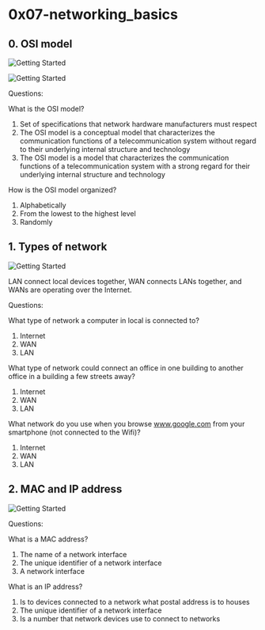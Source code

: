 # 0x07-networking_basics

## 0. OSI model
![Getting Started](https://holbertonintranet.s3.amazonaws.com/uploads/medias/2018/6/4e6a0ad87a65d7054248.png?X-Amz-Algorithm=AWS4-HMAC-SHA256&X-Amz-Credential=AKIARDDGGGOU5BHMTQX4%2F20220225%2Fus-east-1%2Fs3%2Faws4_request&X-Amz-Date=20220225T123039Z&X-Amz-Expires=86400&X-Amz-SignedHeaders=host&X-Amz-Signature=46c82dd8de411a8c2f304fc76c293860b8af19d80a642f0d09f40207540a5ff2)

![Getting Started](https://holbertonintranet.s3.amazonaws.com/uploads/medias/2020/9/0fc96bd99faa7941b18bcae4c5f90c6acd11791d.jpg?X-Amz-Algorithm=AWS4-HMAC-SHA256&X-Amz-Credential=AKIARDDGGGOU5BHMTQX4%2F20220225%2Fus-east-1%2Fs3%2Faws4_request&X-Amz-Date=20220225T123039Z&X-Amz-Expires=86400&X-Amz-SignedHeaders=host&X-Amz-Signature=12dc6a0f0f79ae3356e15b3f640aa31de4ec5cf40bda0390c2c32d9ef81b06f9)

Questions:

What is the OSI model?

1. Set of specifications that network hardware manufacturers must respect
2. The OSI model is a conceptual model that characterizes the communication functions of a telecommunication system without regard to their underlying internal structure and technology
3. The OSI model is a model that characterizes the communication functions of a telecommunication system with a strong regard for their underlying internal structure and technology

How is the OSI model organized?

1. Alphabetically
2. From the lowest to the highest level
3. Randomly

## 1. Types of network
![Getting Started](https://holbertonintranet.s3.amazonaws.com/uploads/medias/2020/9/4b995d4f8078b44afa968d68a98035d2bd7e8fac.jpg?X-Amz-Algorithm=AWS4-HMAC-SHA256&X-Amz-Credential=AKIARDDGGGOU5BHMTQX4%2F20220225%2Fus-east-1%2Fs3%2Faws4_request&X-Amz-Date=20220225T123039Z&X-Amz-Expires=86400&X-Amz-SignedHeaders=host&X-Amz-Signature=da78f563ecbbe0cc9a616d575bc03f580f20fbe6750e4c079ca90e54a7ea19a1)

LAN connect local devices together, WAN connects LANs together, and WANs are operating over the Internet.

Questions:

What type of network a computer in local is connected to?

1. Internet
2. WAN
3. LAN

What type of network could connect an office in one building to another office in a building a few streets away?

1. Internet
2. WAN
3. LAN

What network do you use when you browse www.google.com from your smartphone (not connected to the Wifi)?

1. Internet
2. WAN
3. LAN

## 2. MAC and IP address
![Getting Started](https://holbertonintranet.s3.amazonaws.com/uploads/medias/2020/9/1e348ba3bcbb094b02922f821ffeb3d8c5438b7b.jpg?X-Amz-Algorithm=AWS4-HMAC-SHA256&X-Amz-Credential=AKIARDDGGGOU5BHMTQX4%2F20220225%2Fus-east-1%2Fs3%2Faws4_request&X-Amz-Date=20220225T123039Z&X-Amz-Expires=86400&X-Amz-SignedHeaders=host&X-Amz-Signature=3bb7b22b293737da57bb06d7eb3fae3fd8a02706ffb8f2a82dbb852006d7188e)

Questions:

What is a MAC address?

1. The name of a network interface
2. The unique identifier of a network interface
3. A network interface

What is an IP address?

1. Is to devices connected to a network what postal address is to houses
2. The unique identifier of a network interface
3. Is a number that network devices use to connect to networks